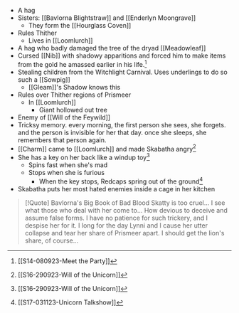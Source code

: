 - A hag
- Sisters: [[Bavlorna Blightstraw]] and [[Enderlyn Moongrave]] 
	- They form the [[Hourglass Coven]]
- Rules Thither
	- Lives in [[Loomlurch]]
- A hag who badly damaged the tree of the dryad [[Meadowleaf]]
- Cursed [[Nib]] with shadowy apparitions and forced him to make items from the gold he amassed earlier in his life.[^S14]
- Stealing children from the Witchlight Carnival. Uses underlings to do so such a [[Sowpig]]
	- [[Gleam]]'s Shadow knows this
- Rules over Thither regions of Prismeer
	- In [[Loomlurch]]
		- Giant hollowed out tree
- Enemy of [[Will of the Feywild]]
- Tricksy memory. every morning, the first person she sees, she forgets. and the person is invisible for her that day. once she sleeps, she remembers that person again.
- [[Charm]] came to [[Loomlurch]] and made Skabatha angry[^S16]
- She has a key on her back like a windup toy[^S16]
	- Spins fast when she's mad
	- Stops when she is furious
		- When the key stops, Redcaps spring out of the ground[^s17]
- Skabatha puts her most hated enemies inside a cage in her kitchen



> [!Quote] Bavlorna's Big Book of Bad Blood
Skatty is too cruel... I see what those who deal with her come to... How devious to deceive and assume false forms. I have no patience for such trickery, and I despise her for it. I long for the day Lynni and I cause her utter collapse and tear her share of Prismeer apart. I should get the lion's share, of course...



[^S14]: [[S14-080923-Meet the Party]]
[^S16]: [[S16-290923-Will of the Unicorn]]
[^s17]: [[S17-031123-Unicorn Talkshow]]